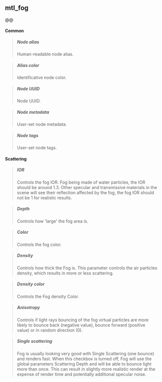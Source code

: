 ## **mtl_fog**

@@
#### Common

> ##### Node alias
> Human-readable node alias.

> ##### Alias color
> Identificative node color.

> ##### Node UUID
> Node UUID.

> ##### Node metadata
> User-set node metadata.

> ##### Node tags
> User-set node tags.

#### Scattering

> ##### IOR
> Controls the fog IOR. Fog being made of water particles, the IOR should be around 1.3. Other specular and transmissive materials in the scene will see their reflection affected by the fog, the fog IOR should not be 1 for realistic results.

> ##### Depth
> Controls how 'large' the fog area is.

> ##### Color
> Controls the fog color.

> ##### Density
> Controls how thick the Fog is. This parameter controls the air particles density, which results in more or less scattering.

> ##### Density color
> Controls the Fog density Color.

> ##### Anisotropy
> Controls if light rays bouncing of the fog virtual particles are more likely to bounce back (negative value), bounce forward (positive value) or in random direction (0).

> ##### Single scattering
> Fog is usually looking very good with Single Scattering (one bounce) and renders fast. When this checkbox is turned off, Fog will use the global parameters Scattering Depth and will be able to bounce light more than once. This can result in slightly more realistic render at the expense of render time and potentially additional specular noise.

